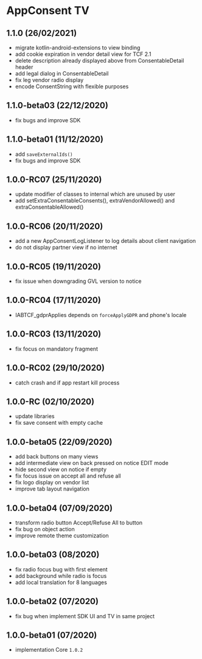 # AppConsent TV

## 1.1.0 (26/02/2021)
- migrate kotlin-android-extensions to view binding
- add cookie expiration in vendor detail view for TCF 2.1 
- delete description already displayed above from ConsentableDetail header
- add legal dialog in ConsentableDetail
- fix leg vendor radio display
- encode ConsentString with flexible purposes

## 1.1.0-beta03 (22/12/2020)
- fix bugs and improve SDK

## 1.1.0-beta01 (11/12/2020)
- add `saveExternalIds()`
- fix bugs and improve SDK

## 1.0.0-RC07 (25/11/2020)
- update modifier of classes to internal which are unused by user
- add setExtraConsentableConsents(), extraVendorAllowed() and extraConsentableAllowed()

## 1.0.0-RC06 (20/11/2020)
- add a new AppConsentLogListener to log details about client navigation
- do not display partner view if no internet

## 1.0.0-RC05 (19/11/2020)
- fix issue when downgrading GVL version to notice

## 1.0.0-RC04 (17/11/2020)
- IABTCF_gdprApplies depends on `forceApplyGDPR` and phone's locale

## 1.0.0-RC03 (13/11/2020)
- fix focus on mandatory fragment

## 1.0.0-RC02 (29/10/2020)
- catch crash and if app restart kill process

## 1.0.0-RC (02/10/2020)
- update libraries
- fix save consent with empty cache

## 1.0.0-beta05 (22/09/2020)
- add back buttons on many views
- add intermediate view on back pressed on notice EDIT mode
- hide second view on notice if empty
- fix focus issue on accept all and refuse all
- fix logo display on vendor list
- improve tab layout navigation

## 1.0.0-beta04 (07/09/2020)
- transform radio button Accept/Refuse All to button
- fix bug on object action
- improve remote theme customization

## 1.0.0-beta03 (08/2020)
- fix radio focus bug with first element
- add background while radio is focus
- add local translation for 8 languages

## 1.0.0-beta02 (07/2020)
- fix bug when implement SDK UI and TV in same project 

## 1.0.0-beta01 (07/2020)
- implementation Core `1.0.2`
